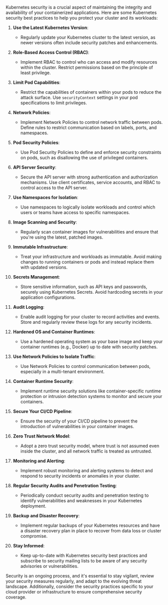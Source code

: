 Kubernetes security is a crucial aspect of maintaining the integrity and availability of your containerized applications. Here are some Kubernetes security best practices to help you protect your cluster and its workloads:

1. **Use the Latest Kubernetes Version**:
   - Regularly update your Kubernetes cluster to the latest version, as newer versions often include security patches and enhancements.

2. **Role-Based Access Control (RBAC)**:
   - Implement RBAC to control who can access and modify resources within the cluster. Restrict permissions based on the principle of least privilege.

3. **Limit Pod Capabilities**:
   - Restrict the capabilities of containers within your pods to reduce the attack surface. Use `securityContext` settings in your pod specifications to limit privileges.

4. **Network Policies**:
   - Implement Network Policies to control network traffic between pods. Define rules to restrict communication based on labels, ports, and namespaces.

5. **Pod Security Policies**:
   - Use Pod Security Policies to define and enforce security constraints on pods, such as disallowing the use of privileged containers.

6. **API Server Security**:
   - Secure the API server with strong authentication and authorization mechanisms. Use client certificates, service accounts, and RBAC to control access to the API server.

7. **Use Namespaces for Isolation**:
   - Use namespaces to logically isolate workloads and control which users or teams have access to specific namespaces.

8. **Image Scanning and Security**:
   - Regularly scan container images for vulnerabilities and ensure that you're using the latest, patched images.

9. **Immutable Infrastructure**:
   - Treat your infrastructure and workloads as immutable. Avoid making changes to running containers or pods and instead replace them with updated versions.

10. **Secrets Management**:
    - Store sensitive information, such as API keys and passwords, securely using Kubernetes Secrets. Avoid hardcoding secrets in your application configurations.

11. **Audit Logging**:
    - Enable audit logging for your cluster to record activities and events. Store and regularly review these logs for any security incidents.

12. **Hardened OS and Container Runtimes**:
    - Use a hardened operating system as your base image and keep your container runtimes (e.g., Docker) up to date with security patches.

13. **Use Network Policies to Isolate Traffic**:
    - Use Network Policies to control communication between pods, especially in a multi-tenant environment.

14. **Container Runtime Security**:
    - Implement runtime security solutions like container-specific runtime protection or intrusion detection systems to monitor and secure your containers.

15. **Secure Your CI/CD Pipeline**:
    - Ensure the security of your CI/CD pipeline to prevent the introduction of vulnerabilities in your container images.

16. **Zero Trust Network Model**:
    - Adopt a zero trust security model, where trust is not assumed even inside the cluster, and all network traffic is treated as untrusted.

17. **Monitoring and Alerting**:
    - Implement robust monitoring and alerting systems to detect and respond to security incidents or anomalies in your cluster.

18. **Regular Security Audits and Penetration Testing**:
    - Periodically conduct security audits and penetration testing to identify vulnerabilities and weaknesses in your Kubernetes deployment.

19. **Backup and Disaster Recovery**:
    - Implement regular backups of your Kubernetes resources and have a disaster recovery plan in place to recover from data loss or cluster compromise.

20. **Stay Informed**:
    - Keep up-to-date with Kubernetes security best practices and subscribe to security mailing lists to be aware of any security advisories or vulnerabilities.

Security is an ongoing process, and it's essential to stay vigilant, review your security measures regularly, and adapt to the evolving threat landscape. Additionally, consider the security practices specific to your cloud provider or infrastructure to ensure comprehensive security coverage.